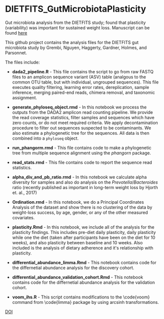 # DIETFITS_GutMicrobiotaPlasticity
Gut microbiota analysis from the DIETFITS study; found that plasticity (variability) was important for sustained weight loss. Manuscript can be found [here](https://doi.org/10.1038/s41598-020-58000-y)

This github project contains the analysis files for the DIETFITS gut microbiota study by Grembi, Nguyen, Haggerty, Gardner, Holmes, and Parsonnet.

The files include:

- **dada2_pipeline.R** - This file contains the script to go from raw FASTQ files to an amplicon sequence variant (ASV) table (analgous to the common OTU table, but with individual, ungrouped sequences).  This file executes quality filtering, learning error rates, dereplication, sample inference, merging paired-end reads, chimera removal, and taxonomic assignment.  

- **generate_phyloseq_object.rmd** - In this notebook we process the outputs from the DADA2 amplicon read counting 
pipeline. We provide the read coverage statistics, filter samples and sequences
which have zero counts, or do not meet required criteria. 
We apply decontamination procedure to filter out sequences suspected
to be contaminants. We also estimate a phylogenetic tree for
the sequences. All data is then combined into a `phyloseq` object.

- **run_phangorm.rmd** - This file contains code to make a phylogenetic tree from multiple sequence alignment using the _phangorn_ package.

- **read_stats.rmd** - This file contains code to report the sequence read statistics.

- **alpha_div_and_pb_ratio.rmd** - In this notebook we calculate alpha diversity for samples and also do analysis on the _Prevotella_/_Bacteroides_ ratio (recently published as important in long-term weight loss by Hjorth et. al., 2017)

- **Ordination.rmd** - In this notebook, we do a Principal Coordinates Analysis of the dataset and show there is no clustering of the data by weight-loss success, by age, gender, or any of the other measured covariates.

- **plasticity.Rmd** - In this notebook, we include all of the analysis for the plasticity findings.  This includes pre-diet daily plasticity, daily plasticity while one the diet (taken after participants have been on the diet for 10 weeks), and also plasticity between baseline and 10 weeks. Also included is the analysis of dietary adherence and it's relationship with plasticity.

- **differential_abundance_limma.Rmd** - This notebook contains code for the differnetial abundance analysis for the discovery cohort.

- **differential_abundance_validation_cohort.Rmd** - This notebook contains code for the differnetial abundance analysis for the validation cohort.

- **voom_ihs.R** - This script contains modifications to the \code{voom} command from \code{limma} package by using arcsinh transformations.

[DOI](https://zenodo.org/badge/182343382.svg)
